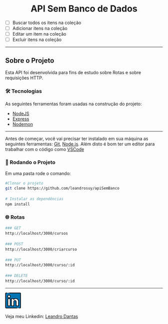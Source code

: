 <h1 style="text-align: center; font-weight: bold;">API Sem Banco de Dados</h1>

- [ ] Buscar todos os itens na coleção
- [ ] Adicionar itens na coleção
- [ ] Editar um item na coleção
- [ ] Excluir itens na coleção

---

## Sobre o Projeto

Esta API foi desenvolvida para fins de estudo sobre Rotas e sobre requisições HTTP.

### 🛠 Tecnologias

As seguintes ferramentas foram usadas na construção do projeto:

- [NodeJS](https://nodejs.org/en/)
- [Express](https://www.npmjs.com/package/express)
- [Nodemon](https://www.npmjs.com/package/nodemon)

---

Antes de começar, você vai precisar ter instalado em sua máquina as seguintes ferramentas:
[Git](https://git-scm.com), [Node.js](https://nodejs.org/en/).
Além disto é bom ter um editor para trabalhar com o código como [VSCode](https://code.visualstudio.com/)

### 🎲 Rodando o Projeto

Em uma pasta rode o comando:

```bash
#Clonar o projeto
git clone https://github.com/leandrosuy/apiSemBanco

# Instalar as dependências
npm install
```
### 🌐 Rotas 

```bash
### GET
http://localhost/3000/cursos

### POST
http://localhost/3000/criarcurso

### PUT
http://localhost/3000/curso/:id

### DELETE
http://localhost/3000/curso/:id
```

---

<a href="https://raw.githubusercontent.com/ARTHURPC03/Proffy-FullStack/master/github/linkedin.png">
<img src="https://raw.githubusercontent.com/ARTHURPC03/Proffy-FullStack/master/github/linkedin.png" alt="linkedin" height="50"></a>
<br />

Veja meu Linkedin: [Leandro Dantas](https://www.linkedin.com/in/leandro-dantas-1959b711b/)